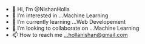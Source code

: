 - 👋 Hi, I’m @NishanHolla
- 👀 I’m interested in ...Machine Learning
- 🌱 I’m currently learning ...Web Developement
- 💞️ I’m looking to collaborate on ...Machine Learning
- 📫 How to reach me ...hollanishan@gmail.com

<!---
NishanHolla/NishanHolla is a ✨ special ✨ repository because its `README.md` (this file) appears on your GitHub profile.
You can click the Preview link to take a look at your changes.
--->
